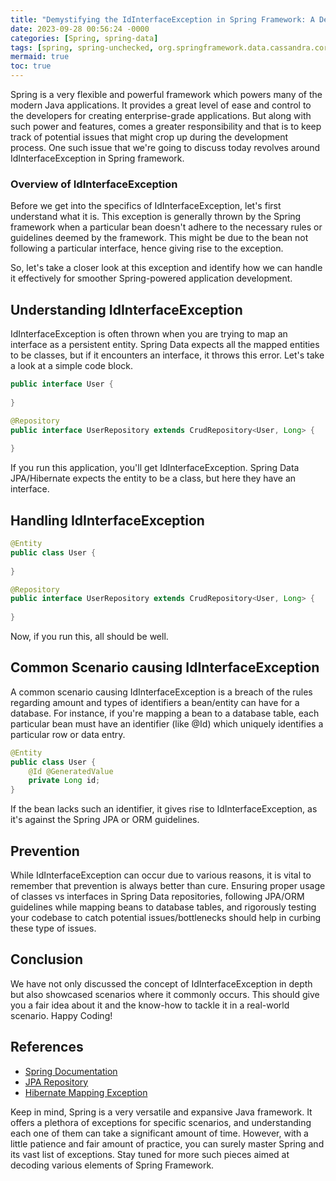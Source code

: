 ```yaml
---
title: "Demystifying the IdInterfaceException in Spring Framework: A Deep Dive"
date: 2023-09-28 00:56:24 -0000
categories: [Spring, spring-data]
tags: [spring, spring-unchecked, org.springframework.data.cassandra.core.mapping]
mermaid: true
toc: true
---
```



Spring is a very flexible and powerful framework which powers many of the modern Java applications. It provides a great level of ease and control to the developers for creating enterprise-grade applications. But along with such power and features, comes a greater responsibility and that is to keep track of potential issues that might crop up during the development process. One such issue that we're going to discuss today revolves around IdInterfaceException in Spring framework. 

### Overview of IdInterfaceException 

Before we get into the specifics of IdInterfaceException, let's first understand what it is. This exception is generally thrown by the Spring framework when a particular bean doesn't adhere to the necessary rules or guidelines deemed by the framework. This might be due to the bean not following a particular interface, hence giving rise to the exception.

So, let's take a closer look at this exception and identify how we can handle it effectively for smoother Spring-powered application development.


## Understanding IdInterfaceException

IdInterfaceException is often thrown when you are trying to map an interface as a persistent entity. Spring Data expects all the mapped entities to be classes, but if it encounters an interface, it throws this error. Let's take a look at a simple code block.

```java
public interface User {
    
}
```

```java
@Repository
public interface UserRepository extends CrudRepository<User, Long> {
    
}
```
If you run this application, you'll get IdInterfaceException. Spring Data JPA/Hibernate expects the entity to be a class, but here they have an interface. 

## Handling IdInterfaceException

```java
@Entity
public class User {
    
}
```

```java
@Repository
public interface UserRepository extends CrudRepository<User, Long> {
    
}
```

Now, if you run this, all should be well. 

## Common Scenario causing IdInterfaceException

A common scenario causing IdInterfaceException is a breach of the rules regarding amount and types of identifiers a bean/entity can have for a database. For instance, if you're mapping a bean to a database table, each particular bean must have an identifier (like @Id) which uniquely identifies a particular row or data entry.

```java
@Entity
public class User {
    @Id @GeneratedValue
    private Long id;
}
```

If the bean lacks such an identifier, it gives rise to IdInterfaceException, as it's against the Spring JPA or ORM guidelines.

## Prevention

While IdInterfaceException can occur due to various reasons, it is vital to remember that prevention is always better than cure. Ensuring proper usage of classes vs interfaces in Spring Data repositories, following JPA/ORM guidelines while mapping beans to database tables, and rigorously testing your codebase to catch potential issues/bottlenecks should help in curbing these type of issues.

## Conclusion

We have not only discussed the concept of IdInterfaceException in depth but also showcased scenarios where it commonly occurs. This should give you a fair idea about it and the know-how to tackle it in a real-world scenario. Happy Coding!

## References
- [Spring Documentation](https://docs.spring.io/spring-framework/docs/current/reference/html/)
- [JPA Repository](https://docs.spring.io/spring-data/jpa/docs/current/api/org/springframework/data/jpa/repository/JpaRepository.html)
- [Hibernate Mapping Exception](https://docs.jboss.org/hibernate/orm/3.3/reference/en-US/html/mapping-exceptions.html)

Keep in mind, Spring is a very versatile and expansive Java framework. It offers a plethora of exceptions for specific scenarios, and understanding each one of them can take a significant amount of time. However, with a little patience and fair amount of practice, you can surely master Spring and its vast list of exceptions. Stay tuned for more such pieces aimed at decoding various elements of Spring Framework.